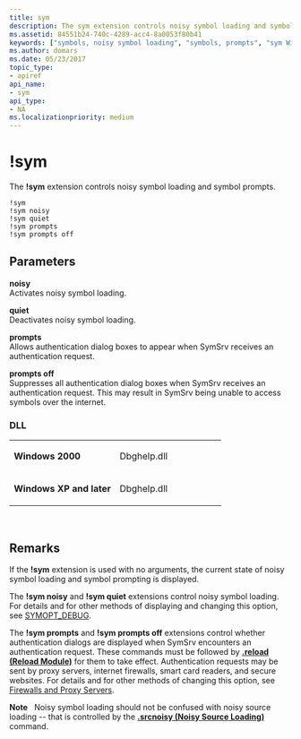 ```yaml
---
title: sym
description: The sym extension controls noisy symbol loading and symbol prompts.
ms.assetid: 84551b24-740c-4289-acc4-8a0053f80b41
keywords: ["symbols, noisy symbol loading", "symbols, prompts", "sym Windows Debugging"]
ms.author: domars
ms.date: 05/23/2017
topic_type:
- apiref
api_name:
- sym
api_type:
- NA
ms.localizationpriority: medium
---
```


# !sym


The **!sym** extension controls noisy symbol loading and symbol prompts.

```
!sym 
!sym noisy 
!sym quiet 
!sym prompts 
!sym prompts off
```

## <span id="ddk__sym_dbg"></span><span id="DDK__SYM_DBG"></span>Parameters


<span id="_______noisy______"></span><span id="_______NOISY______"></span> **noisy**   
Activates noisy symbol loading.

<span id="_______quiet______"></span><span id="_______QUIET______"></span> **quiet**   
Deactivates noisy symbol loading.

<span id="_______prompts______"></span><span id="_______PROMPTS______"></span> **prompts**   
Allows authentication dialog boxes to appear when SymSrv receives an authentication request.

<span id="_______prompts_off______"></span><span id="_______PROMPTS_OFF______"></span> **prompts off**   
Suppresses all authentication dialog boxes when SymSrv receives an authentication request. This may result in SymSrv being unable to access symbols over the internet.

### <span id="DLL"></span><span id="dll"></span>DLL

<table>
<colgroup>
<col width="50%" />
<col width="50%" />
</colgroup>
<tbody>
<tr class="odd">
<td align="left"><p><strong>Windows 2000</strong></p></td>
<td align="left"><p>Dbghelp.dll</p></td>
</tr>
<tr class="even">
<td align="left"><p><strong>Windows XP and later</strong></p></td>
<td align="left"><p>Dbghelp.dll</p></td>
</tr>
</tbody>
</table>

 

Remarks
-------

If the **!sym** extension is used with no arguments, the current state of noisy symbol loading and symbol prompting is displayed.

The **!sym noisy** and **!sym quiet** extensions control noisy symbol loading. For details and for other methods of displaying and changing this option, see [SYMOPT\_DEBUG](symbol-options.md#symopt-debug).

The **!sym prompts** and **!sym prompts off** extensions control whether authentication dialogs are displayed when SymSrv encounters an authentication request. These commands must be followed by [**.reload (Reload Module)**](-reload--reload-module-.md) for them to take effect. Authentication requests may be sent by proxy servers, internet firewalls, smart card readers, and secure websites. For details and for other methods of changing this option, see [Firewalls and Proxy Servers](firewalls-and-proxy-servers.md).

**Note**   Noisy symbol loading should not be confused with noisy source loading -- that is controlled by the [**.srcnoisy (Noisy Source Loading)**](-srcnoisy--noisy-source-loading-.md) command.

 

 

 





